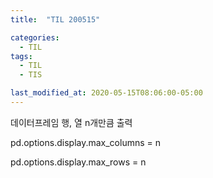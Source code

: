 ```yaml
---
title:  "TIL 200515"

categories:
  - TIL
tags:
  - TIL
  - TIS

last_modified_at: 2020-05-15T08:06:00-05:00
---
```


데이터프레임 행, 열 n개만큼 출력

pd.options.display.max_columns = n

pd.options.display.max_rows = n 
